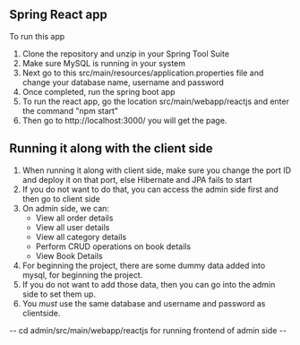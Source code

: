  ## Spring React app

To run this app

 1. Clone the repository and unzip in your Spring Tool Suite
 2. Make sure MySQL is running in your system
 3. Next go to this src/main/resources/application.properties file and change your database name, username and password
 4. Once completed, run the spring boot app
 5. To run the react app, go the location src/main/webapp/reactjs and enter the command "npm start"
 6. Then go to http://localhost:3000/ you will get the page.


## Running it along with the client side

 1. When running it along with client side, make sure you change the port ID and deploy it on that port, else Hibernate and JPA fails to start
 2. If you do not want to do that, you can access the admin side first and then go to client side
 3. On admin side, we can:
    * View all order details
    * View all user details
    * View all category details
    * Perform CRUD operations on book details
    * View Book Details
 4. For beginning the project, there are some dummy data added into mysql, for beginning the project.
 5. If you do not want to add those data, then you can go into the admin side to set them up.
 6. You *must* use the same database and username and password as clientside.


-- cd admin/src/main/webapp/reactjs for running frontend of admin side --





